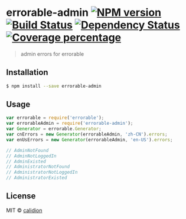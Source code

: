 # errorable-admin [![NPM version][npm-image]][npm-url] [![Build Status][travis-image]][travis-url] [![Dependency Status][daviddm-image]][daviddm-url] [![Coverage percentage][coveralls-image]][coveralls-url]
> admin errors for errorable

## Installation

```sh
$ npm install --save errorable-admin
```

## Usage

```js
var errorable = require('errorable');
var errorableAdmin = require('errorable-admin');
var Generator = errorable.Generator;
var cnErrors = new Generator(errorableAdmin, 'zh-CN').errors;
var enUsErrors = new Generator(errorableAdmin, 'en-US').errors;

// AdminNotFound
// AdminNotLoggedIn
// AdminExisted
// AdministratorNotFound
// AdministratorNotLoggedIn
// AdministratorExisted
```
## License

MIT © [calidion](calidion.github.io)


[npm-image]: https://badge.fury.io/js/errorable-admin.svg
[npm-url]: https://npmjs.org/package/errorable-admin
[travis-image]: https://travis-ci.org/Errorable/errorable-admin.svg?branch=master
[travis-url]: https://travis-ci.org/Errorable/errorable-admin
[daviddm-image]: https://david-dm.org/Errorable/errorable-admin.svg?theme=shields.io
[daviddm-url]: https://david-dm.org/Errorable/errorable-admin
[coveralls-image]: https://coveralls.io/repos/Errorable/errorable-admin/badge.svg
[coveralls-url]: https://coveralls.io/r/Errorable/errorable-admin
